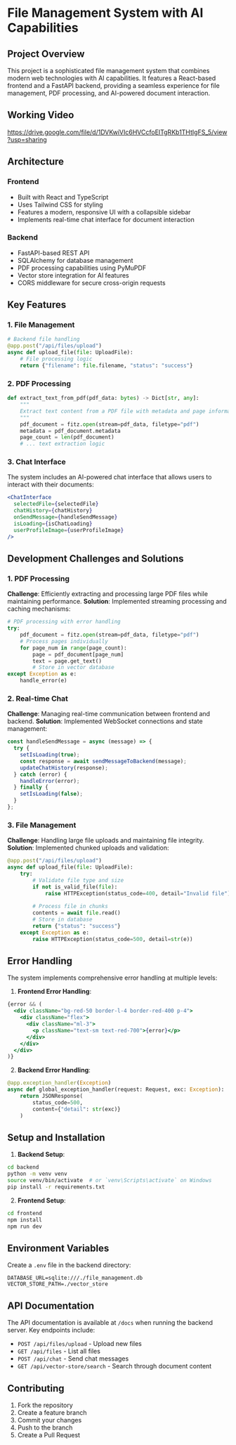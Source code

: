 # File Management System with AI Capabilities

## Project Overview
This project is a sophisticated file management system that combines modern web technologies with AI capabilities. It features a React-based frontend and a FastAPI backend, providing a seamless experience for file management, PDF processing, and AI-powered document interaction.

## Working Video 
https://drive.google.com/file/d/1DVKwiVIc6HVCcfoEITgRKb1THtIgFS_5/view?usp=sharing

## Architecture

### Frontend
- Built with React and TypeScript
- Uses Tailwind CSS for styling
- Features a modern, responsive UI with a collapsible sidebar
- Implements real-time chat interface for document interaction

### Backend
- FastAPI-based REST API
- SQLAlchemy for database management
- PDF processing capabilities using PyMuPDF
- Vector store integration for AI features
- CORS middleware for secure cross-origin requests

## Key Features

### 1. File Management
```python
# Backend file handling
@app.post("/api/files/upload")
async def upload_file(file: UploadFile):
    # File processing logic
    return {"filename": file.filename, "status": "success"}
```

### 2. PDF Processing
```python
def extract_text_from_pdf(pdf_data: bytes) -> Dict[str, any]:
    """
    Extract text content from a PDF file with metadata and page information
    """
    pdf_document = fitz.open(stream=pdf_data, filetype="pdf")
    metadata = pdf_document.metadata
    page_count = len(pdf_document)
    # ... text extraction logic
```

### 3. Chat Interface
The system includes an AI-powered chat interface that allows users to interact with their documents:
```jsx
<ChatInterface
  selectedFile={selectedFile}
  chatHistory={chatHistory}
  onSendMessage={handleSendMessage}
  isLoading={isChatLoading}
  userProfileImage={userProfileImage}
/>
```

## Development Challenges and Solutions

### 1. PDF Processing
**Challenge**: Efficiently extracting and processing large PDF files while maintaining performance.
**Solution**: Implemented streaming processing and caching mechanisms:
```python
# PDF processing with error handling
try:
    pdf_document = fitz.open(stream=pdf_data, filetype="pdf")
    # Process pages individually
    for page_num in range(page_count):
        page = pdf_document[page_num]
        text = page.get_text()
        # Store in vector database
except Exception as e:
    handle_error(e)
```

### 2. Real-time Chat
**Challenge**: Managing real-time communication between frontend and backend.
**Solution**: Implemented WebSocket connections and state management:
```javascript
const handleSendMessage = async (message) => {
  try {
    setIsLoading(true);
    const response = await sendMessageToBackend(message);
    updateChatHistory(response);
  } catch (error) {
    handleError(error);
  } finally {
    setIsLoading(false);
  }
};
```

### 3. File Management
**Challenge**: Handling large file uploads and maintaining file integrity.
**Solution**: Implemented chunked uploads and validation:
```python
@app.post("/api/files/upload")
async def upload_file(file: UploadFile):
    try:
        # Validate file type and size
        if not is_valid_file(file):
            raise HTTPException(status_code=400, detail="Invalid file")
        
        # Process file in chunks
        contents = await file.read()
        # Store in database
        return {"status": "success"}
    except Exception as e:
        raise HTTPException(status_code=500, detail=str(e))
```

## Error Handling

The system implements comprehensive error handling at multiple levels:

1. **Frontend Error Handling**:
```jsx
{error && (
  <div className="bg-red-50 border-l-4 border-red-400 p-4">
    <div className="flex">
      <div className="ml-3">
        <p className="text-sm text-red-700">{error}</p>
      </div>
    </div>
  </div>
)}
```

2. **Backend Error Handling**:
```python
@app.exception_handler(Exception)
async def global_exception_handler(request: Request, exc: Exception):
    return JSONResponse(
        status_code=500,
        content={"detail": str(exc)}
    )
```

## Setup and Installation

1. **Backend Setup**:
```bash
cd backend
python -m venv venv
source venv/bin/activate  # or `venv\Scripts\activate` on Windows
pip install -r requirements.txt
```

2. **Frontend Setup**:
```bash
cd frontend
npm install
npm run dev
```

## Environment Variables

Create a `.env` file in the backend directory:
```
DATABASE_URL=sqlite:///./file_management.db
VECTOR_STORE_PATH=./vector_store
```

## API Documentation

The API documentation is available at `/docs` when running the backend server. Key endpoints include:

- `POST /api/files/upload` - Upload new files
- `GET /api/files` - List all files
- `POST /api/chat` - Send chat messages
- `GET /api/vector-store/search` - Search through document content

## Contributing

1. Fork the repository
2. Create a feature branch
3. Commit your changes
4. Push to the branch
5. Create a Pull Request

